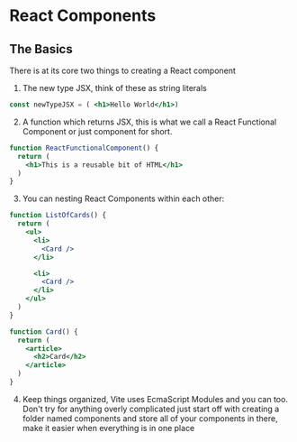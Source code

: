 # React Components

## The Basics
There is at its core two things to creating a React component

1. The new type JSX, think of these as string literals

```jsx
const newTypeJSX = ( <h1>Hello World</h1>)
```

2. A function which returns JSX, this is what we call a React Functional Component or just component for short.

```jsx
function ReactFunctionalComponent() {
  return (
    <h1>This is a reusable bit of HTML</h1>
  )
}
```

3. You can nesting React Components within each other:

```jsx
function ListOfCards() {
  return (
    <ul>
      <li>
        <Card />
      </li>

      <li>
        <Card />
      </li>
    </ul>
  )
}

function Card() {
  return (
    <article>
      <h2>Card</h2>
    </article>
  )
}
```

4. Keep things organized, Vite uses EcmaScript Modules and you can too. Don't try for anything overly complicated just start off with creating a folder named components and store all of your components in there, make it easier when everything is in one place